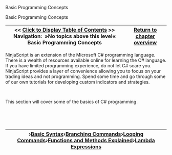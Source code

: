 ﻿


Basic Programming Concepts






















Basic Programming Concepts







| \<\< [Click to Display Table of Contents](basic_programming_concepts.md) \>\> **Navigation:**   »No topics above this level«   Basic Programming Concepts | [Return to chapter overview](sharpdx_directwrite_textlayout-1.md) |
| --- | --- |











NinjaScript is an extension of the Microsoft C\# programming language. There is a wealth of resources available online for learning the C\# language. If you have limited programming experience, do not let C\# scare you. NinjaScript provides a layer of convenience allowing you to focus on your trading ideas and not programming. Spend some time and go through some of our own tutorials for developing custom indicators and strategies.


 


This section will cover some of the basics of C\# programming.


 


 




| ›[Basic Syntax](basic_syntax.md)›[Branching Commands](branching_commands.md)›[Looping Commands](looping_commands.md)›[Functions and Methods Explained](functions_and_methods_explaine.md)›[Lambda Expressions](labdas.md) |
| --- |









